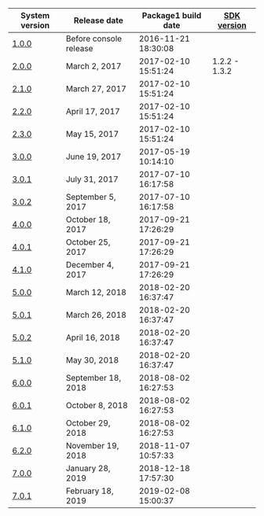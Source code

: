 | System version               | Release date           | Package1 build date | [SDK version](NCA%20Format.md "wikilink") |
| ---------------------------- | ---------------------- | ------------------- | ----------------------------------------- |
| [1.0.0](1.0.0.md "wikilink") | Before console release | 2016-11-21 18:30:08 |                                           |
| [2.0.0](2.0.0.md "wikilink") | March 2, 2017          | 2017-02-10 15:51:24 | 1.2.2 - 1.3.2                             |
| [2.1.0](2.1.0.md "wikilink") | March 27, 2017         | 2017-02-10 15:51:24 |                                           |
| [2.2.0](2.2.0.md "wikilink") | April 17, 2017         | 2017-02-10 15:51:24 |                                           |
| [2.3.0](2.3.0.md "wikilink") | May 15, 2017           | 2017-02-10 15:51:24 |                                           |
| [3.0.0](3.0.0.md "wikilink") | June 19, 2017          | 2017-05-19 10:14:10 |                                           |
| [3.0.1](3.0.1.md "wikilink") | July 31, 2017          | 2017-07-10 16:17:58 |                                           |
| [3.0.2](3.0.2.md "wikilink") | September 5, 2017      | 2017-07-10 16:17:58 |                                           |
| [4.0.0](4.0.0.md "wikilink") | October 18, 2017       | 2017-09-21 17:26:29 |                                           |
| [4.0.1](4.0.1.md "wikilink") | October 25, 2017       | 2017-09-21 17:26:29 |                                           |
| [4.1.0](4.1.0.md "wikilink") | December 4, 2017       | 2017-09-21 17:26:29 |                                           |
| [5.0.0](5.0.0.md "wikilink") | March 12, 2018         | 2018-02-20 16:37:47 |                                           |
| [5.0.1](5.0.1.md "wikilink") | March 26, 2018         | 2018-02-20 16:37:47 |                                           |
| [5.0.2](5.0.2.md "wikilink") | April 16, 2018         | 2018-02-20 16:37:47 |                                           |
| [5.1.0](5.1.0.md "wikilink") | May 30, 2018           | 2018-02-20 16:37:47 |                                           |
| [6.0.0](6.0.0.md "wikilink") | September 18, 2018     | 2018-08-02 16:27:53 |                                           |
| [6.0.1](6.0.1.md "wikilink") | October 8, 2018        | 2018-08-02 16:27:53 |                                           |
| [6.1.0](6.1.0.md "wikilink") | October 29, 2018       | 2018-08-02 16:27:53 |                                           |
| [6.2.0](6.2.0.md "wikilink") | November 19, 2018      | 2018-11-07 10:57:33 |                                           |
| [7.0.0](7.0.0.md "wikilink") | January 28, 2019       | 2018-12-18 17:57:30 |                                           |
| [7.0.1](7.0.1.md "wikilink") | February 18, 2019      | 2019-02-08 15:00:37 |                                           |
